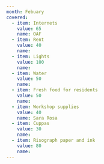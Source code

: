 ```yaml
---
month: Febuary
covered:
  - item: Internets
    value: 65
    name: OAF
  - item: Rent
    value: 40
    name: 
  - item: Lights
    value: 100
    name: 
  - item: Water
    value: 50
    name: 
  - item: Fresh food for residents
    value: 50
    name: 
  - item: Workshop supplies
    value: 40
    name: Sara Rosa
  - item: Cuppas
    value: 30
    name:
  - item: Risograph paper and ink
    value: 80
    name: 
---
```

